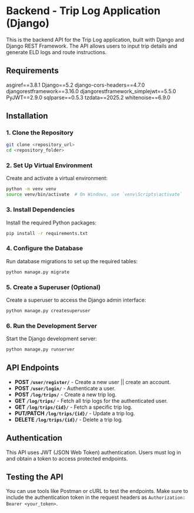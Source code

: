
# Backend - Trip Log Application (Django)

This is the backend API for the Trip Log application, built with Django and Django REST Framework. The API allows users to input trip details and generate ELD logs and route instructions.

## Requirements

asgiref==3.8.1
Django==5.2
django-cors-headers==4.7.0
djangorestframework==3.16.0
djangorestframework_simplejwt==5.5.0
PyJWT==2.9.0
sqlparse==0.5.3
tzdata==2025.2
whitenoise==6.9.0

## Installation

### 1. Clone the Repository
```bash
git clone <repository_url>
cd <repository_folder>
```

### 2. Set Up Virtual Environment
Create and activate a virtual environment:
```bash
python -m venv venv
source venv/bin/activate  # On Windows, use `venv\Scripts\activate`
```

### 3. Install Dependencies
Install the required Python packages:
```bash
pip install -r requirements.txt
```

### 4. Configure the Database
Run database migrations to set up the required tables:
```bash
python manage.py migrate
```

### 5. Create a Superuser (Optional)
Create a superuser to access the Django admin interface:
```bash
python manage.py createsuperuser
```

### 6. Run the Development Server
Start the Django development server:
```bash
python manage.py runserver
```

## API Endpoints
- **POST `/user/register/`** - Create a new user || create an account.
- **POST `/user/login/`** - Authenticate a user.
- **POST `/log/trips/`** - Create a new trip log.
- **GET `/log/trips/`** - Fetch all trip logs for the authenticated user.
- **GET `/log/trips/{id}/`** - Fetch a specific trip log.
- **PUT/PATCH `/log/trips/{id}/`** - Update a trip log.
- **DELETE `/log/trips/{id}/`** - Delete a trip log.

## Authentication
This API uses JWT (JSON Web Token) authentication. Users must log in and obtain a token to access protected endpoints.

## Testing the API

You can use tools like Postman or cURL to test the endpoints. Make sure to include the authentication token in the request headers as `Authorization: Bearer <your_token>`.
